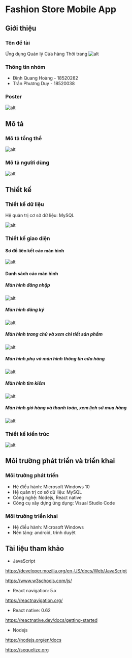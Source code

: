 # Fashion Store Mobile App
## Giới thiệu
  ### Tên đề tài
   Ứng dụng Quản lý Cửa hàng Thời trang
  ![alt](https://lh3.googleusercontent.com/DxXWpPmv-gMt2oeqTInicTpuJmhdGxoPobatwh34EEMJRJqnoC6Ej_i8JWug9EDTY2FXBTL6L7MmAQXvtBUq7r3CLw7iz-h3aFffQIjCssu92xhz7ZaVo1KcgUuOFoJjyUk54TI8E5rP3uh2benowEjJ8H3rf52kolKvDPDKolliEjdA8d_Edb6M814P7tSJ_wpsvQyjkxOatr6_sb_k74G53sSrAp4MVC2tVsRc87BzvV-YGurQb-viVZIjAiBEgN58MmM_we8_OHCRVdK8V8P5ldnlVWA7A5Nn28f6vMHLMWSiGUkIf2ChaAofa9WowVmicYs3N-Tr3wZWuepUfQiTGr3goX-NAermOX7at1WM-Njb17TrqNyLwNupOO0Cml4gWuueqlc5oEHXDFWtvymtrWn729k9dqDXpFTgdLinq2xp_hqEIX7WH14h58Cka8CeTs9H1LwmpMvY16wvzLPemHwkTZCcm0nK47pwXMajReMGwnLQlemFGQCxyqkcOZicYsZ2Xlhyow9dxd2DeECksrWJtJKxyuPY1Od8lgkzOIjouM-MJpL7iJ0RCAUP4qEEnaL8zrw3luE7F7MnxK3u8UXISeo34146UXWLNKSdXIs9P7NtJQTsl9vTJw7vOsfrj8OuZ37wRImN8rye1x-XDQErZ8RQJfkyGDZxuIXIihKBbHHd1M0cHjsiGw=w1870-h394-no?authuser=0)
  ### Thông tin nhóm
  * Đinh Quang Hoàng  - 18520282
  * Trần Phương Duy   - 18520038
  ### Poster
  ![alt](https://lh3.googleusercontent.com/lbmp5Ls5fnBg_wjMsJk0E-JSziWnvf4Jnue-TQ4CmmizZ1qxnxft0F3blGo1AHa17u0mW5EyaTrj6rsXvsAc-59wyR3RQSVW8GCFYge1rAhJ3YNlugPVScM9fO80ARD0JYFlvwLPcqtUNiDhRDuipAYYngdeHCZ6vrOc4N31oFHmGHPLsDrJFPVpdIDI0Oj0KqREiuat2JsUI7wYh4chAhjUHoIpToIYc6IPwUIAXkhRwGHuPs8iykpB4Zsx5uOkSNrAnkObKyoUKS3mPPP11byf4g6s9s3KhuEqeyUmlsLelv-6ROTCwf1_aKMVEWeOo4ZzyEPF68W6IJoBsBnQoYmYuzfPqod-YdKVmzonifun32wxHWfPzXuOt8pIjB4Xk_NK_lIzJKCX1VBoI40M7eE_yGQFZmJbabaCv-tncJtZZ1Jlkhkgkkb0DxlkBcwYWSU2Ty4lRAUbjlKQ3jfTKzYTjwfeHemIG_Yl_K_acecjo_JmEfKckp6T6hOfqTci_2Pi7QqX2GqNbfKnGWhsoAoNSpH7Fr8mKAXtmXF7RZk5BgjNvp26jHezfx5qM7iXw0T0_OA1EniarPXXa6PC6xkknT4stQHhFeppz-0Y7zhQe_O90VQtI27bH2fGFGVLftPlug-RgwYRTbLwcZNDsp6sFmtb7Qgnf0QyEPh6cbVuyAz73PbTWY7-WL4peg=w640-h904-no?authuser=0)
## Mô tả
  ### Mô tả tổng thể 
  ![alt](https://lh3.googleusercontent.com/67Cjjwyk85gVi6dNcsS7sC1MoDJD6NyQSSg_Y3gg5ZcoALgEZLyx-me5r_c2zVI3-Z5FxdSVgLB9mGk9c4Bm1l4wh2wjDdd7kuAerEgzGLqokrBBpJ0f7Tfj4Opi-XMAm6FlVUAYOLFC9i0ibZ6IGNI0lbsmYNa3kprbs59EoroAR9OVkR9iHKiGNQ84MPY4axZ0_qannKlNj4jJcE1PKxoWqbMPj41QdPWP7sjWWMoViJSM4rCrLcGoQzhODxKpJhvdC71jGFrwJ3Kis6-9t9KPpJmf5btBGrCNBLXdgvfGFQNn09xo_VesBPXfQKdxjFAP8u7wKhpdV6KnlOMAZRCvIggOM0c8trYj-1fIgqfolpx3j-97cYgBh5PJCKN5hkI6Ey46ybFOPfOzqLXvFgBsb-hDB0ysOdNLhqzENXylmB91fLqrATXA13osdBwWCdSeYXJemxpa3lpYyvX2ElJooWJbHpx1rW3tHgs8lFGNAIBaiRBFqeGFEF1VRVctY_6t5URx55L5BcZxF_2sLyv0NoAlssAOEk7i5kfkP1RYcjwKxIsBEuze7dQuvZdTBtrNKTzS8FIVhDQo1rwiuOcSV1L0idx8YYJ9Mwx2DheiRrT6JJ9KHzAPzCp2ikGGCwpUxV-52Y5PjmoPByDpjP42PPTqvWENeELKi-_ts81gqpQR7idlpjvby5lw0w=w884-h868-no?authuser=0)
  ### Mô tả người dùng
  ![alt](https://lh3.googleusercontent.com/djnXtmTofJydXZBV5Q2U17ff1ugImH27dLZS9871MkdlOcz_uBLvHfva8Zc8QNpVtThe30ne-UDZNid_8tfyqpSbI7O-ReYLSfQ_t2XnEfDBNFkgaqI8BFF9_DvbZ50-reAjMNKS_Vu0eARCsM9dwMBIL80maJxrXLx57bkpLgBVUg1dFUHPpg6dVoa1G387sT8I0ItQSF4K1gZ5UxisVftqZ-6GtUA1-bw486CXyktimzIOGkOEYzRQGLzP3QnkukCFG14AAPbN-zHKdvalF66jyJLFU9rxVOaNrV9HJGjHV-Yq4E7LcGfo_oenLE1LXEOypuilQwKjJPLPaLociNGUHaX5_KIkl_3sH0WSraOjK0lxlD3GJY39NUrpHCFQHFzjp38-xTVSIO2QNjmjex3BMx-zrcoCpe_tcIG_vKv6Nh0StwaHHHXSMMM4OHq1OqjWrKnPJmoYBvb0EmKSAY_JTH84NzipjDUHRT5yV243Gb0znRNnPa2JxX756PLklBqij0VvtBSUgyh9_sCriTlReWt-mU99teFVKHbfYd6KdPCK4ufa3dX2M_bGDQoviFent2K_wVB9FVFtsfQMtTXmmI6k83UoigGkKUyouQuL-V4CzpgMMCqU00fBDdM4qrOtcK8ddgTNzWEYNXofWl7C5joSYAjJyKwRxjke426SizuxyJgehzNR4AZndA=w840-h498-no?authuser=0)
## Thiết kế
  ### Thiết kế dữ liệu
   Hệ quản trị cơ sở dữ liệu: MySQL
   
   ![alt](https://lh3.googleusercontent.com/aVzepNypvzz--QozMFkACTZO6ATJ2EfZzxKuAIZfrUKJlAyq37YYZS0fUtSMX_PajcBpHaUH3IQchsa15m-GPEJdT5SN2BK1iVkXvDxFgm7jUdxVkqLXJ8aQTo8eh0-gE5cF6qQFv79cmUURbsX3ZfyHmU4EAGGxPHSliYAUoCMnl-TcPcjbh_0Fm-C6bq7NYtQ4-QogBQyqIAPbRc9DgwgV0bXkl33jhVEER7BJ24cMjJ-d9YIrbyEGAMDSydvISz0ahCOdbZM0AupJrgkcK_DPXA39_xZ73jHV_kIQ41mRMiKyxZE5oXZELkkBcUjvr_H-21fqyd5Dq_Mj77tIOZQ4FByfxNcUqZxVLAYSH3-GFq4EIscdyt_JejdeMBkRc03zLSpqC8-hak3bh6xOH11xNthQOY6smuHnzzU2Bdp50AdNO1EwfUNkpWRpA5nHqMe3cit5cypdZ8mFADRj7mex7GTsEdR-pcB05sVDTzib-Oaw3jtQhbtDXBvBJcMUiEhbkq_pSMY2q2ljZuctZVyGIW5rPwJpna_-7CvxBRlVgL077YtMo3dSxIwYmE6xMLiopjpC6GfQesw8vmsUExXAzCOtAVYr5ksCAQzCFNH_7rPyMNKGNJ_F39kBj6rRmQnCim2QaOOnM4VtFHg4X0r7GRlY2g1aX_oS_wOXyVCEQcvvwuhd3NZDELM15w=w730-h474-no?authuser=0)
  ### Thiết kế giao diện
   #### Sơ đồ liên kết các màn hình
  ![alt](https://lh3.googleusercontent.com/lFlfxenPrr4FgUCBXcWA86eGJOZAWXWuu_7SPsUVQN3zXYNiIqBeifRiwqF7CxAZIUWE1k9LOaqEAWdO-YfwA7trNGkcet1Q2ktybFbE-fM61xv2ZhubgObnIJ-fy_oYoBa-NDsVQV6lsddjFfB6rNOp1HU-URNmNwpE8N5fXaYLdD2obC5ElRoQaIgvaQsYAQWg0WM-ta6ac4tdD2BLiXqvWp3axt0h_HlbcHVIJNTIX1gMlVvNjl3WGevIs8rk-0AoSrDdpM01tqcHEoxxRZl5QqWIrncCxnDD2KvRNkBeYi3j7e-bUpnSC3YcchjzrYwwvXDAnpa114sYmhezyTRT90OqMPP3OnC-YJtVyBGI390trEVzESZambyr40FsXVesaIvp7pB0ZNGIgR-le0Woj5659SKYqie60n9xcOU2qbLlvPsK5e72oF-Q-HTZNC0FQn1d5E1dOD1d5XBXxmBFdmqR_lEtxwUxwg06B5mTWa5ujapqG4O6upLyMGpgvOIQVuzzeqA10fOqB06aQ56h4F6xMOiXBB3k-e-TWYaLrvxceJ7zyBK6OWFIMhJMoAz6UMhKWuMOJLfu6alZZnanfccdSc6jxEDLYexzSYvdGh1DUySv1jRGhCjVQcgRb-Zv6cHl_yXFvVYhaP_UICXeBR6ADlt2SXjwsoo_C6VcLLNA6N5VQxu-F3a5ng=w1145-h837-no?authuser=0)
   #### Danh sách các màn hình
   ##### Màn hình đăng nhập
 ![alt](https://lh3.googleusercontent.com/ghAzBwoaxBUv54_O0coijLflyCNrOSPKS1VBGAqBflvDXvDL0AugSxpe4RehPc75JbiOQjDoZ_XSct8FUnDeONuE4Z4mS3bgNM2CaXzq01iplUdxuTyikAwxGwYoHtEJZMLIepiLfMgy1e-yRheHlNS5-EzyCv5bSKK7HeIU5hnYG8mxI7bIjtCAdXWSxP7xwqSbuBMCGLXZ1FjVHsL1wvsUwvBiXC8_yyuUnb2sXyOEGeCJdt67ZrHNnSZK9zyxk6L09g2_1QNJYcZeZMLXvc9FugiJaQ8pDaPKfEra78CGIeaA5vxnZ5Az8sSpS8n3Vbld-ZqtLmOJY_8gKr0bg-IoSkRj9RovN_g42W1VrmKVKpckVHfmF4_8tgkjjOkPR4fKMm017NfJCxO3bHTWSp3z5Ex-qOiNTxXyDbYfXmgog7D1Hoe4LimtDSVwHWwUczigebXWjGO9RLVaEutWV0u7wvGT_YdoBPdoQFL6jZaq75NNHOtMd5g6nj3y381_9h81cQOrMvKAZqJlXkjq4y1LYbc8cDYfnh5NcFB8K2NnbMqVeI6iyCsOr-pyIGtO3cb5EqWBGMp_JLVfDBuY4VoFdcdXjBDdc0rjeIgYNL8U0YIi2-0Yy6SotgydOdbFLQtMlLdlBViwuMQwPvNrbRhPQHpAKcycpc2_ekDPFFsDWftQ9M_v1woA9NcfKg=w909-h696-no?authuser=0)
   ##### Màn hình đăng ký
  ![alt](https://lh3.googleusercontent.com/khHE0WZ6y2G61BlHBbzbZWGN9uI_0ktM3IJHbEOU1IXMlP_gG_HivJc_S14MQDCERJG1Rjau2ngnRSsCiv-j2H1y4-O2ZBLl4T2yG6I8Dz6txPO_i3UcvzywYJ_8xEEvo_WCYz-_fQGOg8_2s-YmFWlkJqbM59pxeaYaMqK9Bi1RvLt1HEqSNyFcFOu7QMm1tm2eF1VlPR1qsM8Xoc9lgkqufnlDqzGKFNawOLNvUFKRWFWK0Nqj4C0kVhwBvC9efrQh54XLPZ6i5ie-mv4ZQCMiZCZn1To0ZBtRsUaRki53pedLrbt77X9G68N6SN2USXTQinJ7czhEpFUkvbf7947m24KblfxaxS036kQEzf-BIp84uk13Hf_6J6ALhD0h9C-mP41HUjgDmpmoIz9jdzu8bv-Zm6Hmb37lwfPmWCr3mZo8cTcMIPjkN5n4m9h0Ul906541t7cf1u1YbtUTwR1lMGkSwrJ22oVp-nq_1DpAh114g6PxwlMkGHjnFZTTm9rIZd83mxN7aWhQYX1D7Hf4hm56y-j_QzYj-s0EN9BklpKiGwI_7kDpncT1ZyZqeh0QoqjRqCaAB9kzHFbAK_iBSOUvHz52OVCt5yZhGoBqLjNkk66JuWIYlLlBDAGLxMLitBSvA_WNyVCxXBFrQjYugSMjXalbiYG7ogqnPVW13SoVOpH6N9JxMNaGkw=w887-h690-no?authuser=0)
   ##### Màn hình trang chủ và xem chi tiết sản phẩm
  ![alt](https://lh3.googleusercontent.com/EraeMqR54HfuB5TipfdrKMeC4ir1VMBUbgr5Fg5xtKT2-17d_7V5eEsY7kZwfiVwLzGDtHBi8SDUrfcUKlVQt9zMprYOBitdNIcHJCaOAua4jU0ZInIXLoSTm2tOtHQIFXkKHSJETPM_KVBCIKnNTOBRwu02HYuQgytJl8tnmeCy1nG26vqp0EfMdM7XYleuR3sayrpB8fxpyx9i2PNsC7TrECJboW11s4QggbzOaRjGHCeS6CyZ9VKzkP3jgBxwM_qE92_JNxO6EO485bJavcZioOtYMjEr1xlxZQd1jyRSPJFPSAWal5fooJbyDHnGKRRLfWKxP1Uphgwhw_6vc0P4_C38r6kY0qAv0DP2V8nVZeROFYj4RZeqaKEYjHJOMmnQc5YJaGduCDHYpXVY_E7c9GQsh1XFf16OD2lx1-FRTXAVSvMUKLCoojbMR19F4wlTzEsEnXEUf_QJEu0ES_0l2Si_1th8XYS14Q-itQ_Ol5oec2bOEtfbm2xNTBCVu-qxcYtxg2WQ5H4JiBF0Oxb-MWFRUgSChoCk2SznhezY7S1fMBGvA_7dIXHSuec7j7hY57adgRfSTvOWEdvIxROmi6Z1Zhm0kq0jrkicomv2BuKtknEvA3_MAuqnJPUuec0qJZA6YMFUbm9ELR88ifeZdaOPUjmtatqtCqbg_z37OsK-fYCz0d8jB6f00g=w462-h390-no?authuser=0)
   ##### Màn hình phụ và màn hình thông tin cửa hàng
  ![alt](https://lh3.googleusercontent.com/JDoYPR-cnmefTJDghTImf45T4il7fMrlhI4HUKZ38JOQ-IvvAdi6m3EnqMxAf3Kek8h5ZhCNw023Z6wIovuPuYIMYB36Q7QFJmxd8xpphtNjgL116OEd5mdaZwLVyCl5Tvko8_iVuRT2YBYrBqDDhS3pLZWKRLkDhBOk0yaHTADGPSvRXVwKPxLz_kUWzMVg0hTrfNAIi3EtZtLqxGc-TkD4v71rdlWQwRUVYT6Av9czybMvauMSIYFfLt_36La4_TIXhkhjN625qBbjWA6JM_UY9GdcDqbl9OqyPT9zOy9QF0GgUL8_WCD89mKRx-oMdYG4OzrMbUNOPBydiIMXZ5RSEnQsh8AFBdRJmwVxFNr8AJJWrpgO1VhjI1rw3ekP9MmjhgbRb2G8yv7UalPDmI38cbBTZBGHT5NePvRwhSzz9-GSICWOVW-ylnpYNruARhz5ktsbmb801jasexZXR2uRPX1yeaeCLtprCqys4Lockk40HV0s1ylobXV2s5geYh698J9X1cEQFAtbRzqVV73I91WSk8SmBnHCxr9knUDSaroVtx-MP6p0BzMzbO_Z5-teAAkbE7rIOgX0MhNMIkxocDTJOJEld8n4psFKYPXi9GiHdbu0iEMJmGNHE1p7LAKf9FTAOHdp7F3OIfMTqbY44PwsYWR_lqd3b_mjnkPTmyv5wnvBFgwowJLjew=w460-h351-no?authuser=0)
   ##### Màn hình tìm kiếm 
  ![alt](https://lh3.googleusercontent.com/n0Ms5hD8vCDAW96CM3x1awXVD-2V4tT0nScE4bwBysS9iKduygIlmVmW088mFuZd5ASCVBg8yPcC6ikWe4kvLlEoJfBdhh7Vv-Z4ljGSbxphinbXxDuN1btqRJVb-_bcnVnYWmBFUePDcVfw-UXp6BTx64NcQKEpO9zt4MW9i77yorBMFVko5rShyh6Cu2UOysXSlD4qQRjIHf1HY6kAhNGN_TwHbOKeX48OA4g_1suMDRptSjSCb7CCp2jeXygom7gpy9qM8sl5MVQoZpykqzQb4Cc0BPeUIIkA2ZgliOHTOvosnmtRW3qCJOJycS70M55od7oFFmYrOm9wr40-QbAptvDE2VCgjmB8uTjQxxsJmVNc3sZjnY1iOXWEJPbuCNVvOqwd-mktHNOmKlAx5wnS1BtJ83VBtx9caCzqbKCBzRGUIT3MfSl4bC5VUpdanBd3NgzHzNYUrNm_LLcW5WQg5SzRwBqqm6HWY7wCE9XAx6b8IyXvQWmsNwoLrtpG2TonEgBhHKtbxR922BYDi2Ydvs4ydj-Jz5Td9lUadBWLN2ESAc1V-qVRC9fnAUgOslZ2iXQT04feT4FX91zGsIVHKGrZqpa3kOsPUBik60H_dxKP8HKb8DtcwLE407GKIBCXR0w1T20OLeYTv1HhaNYQhw9F3lffOLBm8sPCDdGNff2Rwi9iEksbmR9ADw=w509-h838-no?authuser=0)
   ##### Màn hình giỏ hàng và thanh toán, xem lịch sử mua hàng
  ![alt](https://lh3.googleusercontent.com/LJyWWCuzzG6Vu22aXIRNWKXwtQEiEe-as6GrAJ8CHo8RlVQs5jjTQ8tQoZvHsBO3lOG0m0csya4XG27L4ZNyk02fuIsFlxJ6C-HlWu51k6yCj2-xGz_6nsFT2gEyJ4vwzQHXpmmTlIF--7XkYwwZGCOuTxuTzU3xEuZkZLRS-AGWNOG44AslEI63Yc_QDmOuMEUJqOIEc1IcMnUI3KCT4DIII1F0S7X7ufW7kr4iEB8lzOns2ln497P_syQk-U2wwyXGcrtPpWeTKdDPAhFZViSCxNCkGCmUywLlALfo1mW3cuUmiuSmc2grvVnYIyAsIlh_fvtkzsIlCBado4y4p81OHRYEvBnoEnAHjGbYimLSkIhqo9_CjT01QCnMlGj3dzzA3eeXH6USVh2u5uJgqPpCWERR_Won67Uvv4pHRhykUrlJanccDOIusvwiUqxeWc8BBDaDaMA4jeUOnwaisK7j3PLZoct-l8ZS5qpZtZTby6oGwPPUuBr5n-jX9mOGMAgJg5Sq-FFh0GtPjlTtTiEd4FHle_54k-s_1jyZK44AQUNjlhrsmGJGuKMRA2awLk1dDnexqO5zDxbw1glavPW0mI5LucwSEYPTzyiI8Y2IC6pF_Vte-ARoxMzPjv5QZeahJ7nU1Pev0w8a7PnnBI0KBCI-TL32fW-qrc-xKB5aNPP51kwf4toKyTocNQ=w479-h366-no?authuser=0)
  ### Thiết kế kiến trúc
  ![alt](https://lh3.googleusercontent.com/HTVEXrR5eu0YW47P3K-_h6q3Q80tp74nN2EivA356r5egVVLwz-TxhRlJN1uIbzPdaI8yw8-gdsidp3vurGlI045zLpU273ZCUKhJWSDbV_9dRjqxJGM3XCo1-bWe09kKF0iHCSugbTx7UOAbxbHfrdum9eqmrGxUY4-qmiNaBNawUUk9zf73FdKq7Hy0yzkdc9HKataagOCEHQpVB9EGrPNxBhfuPDZBl-hiSFehlyXPQaL9h-Mly2iufloN4TUyikSD9uB0_Jg5yHsk4dXhulwnUg6sIpbDbv6XTUFYqneH0O1pVWx09Yy0GAJ7YIaapzBQvwqbVzbG1iqpkzQbeOvL-by9Arj_2PNQjBdJ3tsraH9mbSsUdXbPgFhgilq2DoIzdr5gqEUgvvHz5UIMT_Dsa6LqJ98ugSvB8gwxg3L1k-HK30jqLE4yliWQPBGTbhYcx95BjHQSgKRVwLYeyehNRZI8wgMaKXm4Vvw6Tyqma7NeRjaZQjbKkkD9xfm3zLFIUg-HKaj1vYB9j1o3qhsKlHCwrcrNLc7nDwzNp9NReEoDJUjvMdeOpXUu7I3rNgrYXiLbbXMPRjJPK7wnYUh59jzZbjlXZIgfy-GcdW5_aAJJNS5WUx102s4hw59YT-GjodAh_1or3K_JwzfoxMp8MzFd1uBM3vnW0c1KbaUIZSTi_EnMznMK-bewA=w759-h327-no?authuser=0)
## Môi trường phát triển và triển khai
  ### Môi trường phát triển
   * Hệ điều hành: Microsoft Windows 10
   * Hệ quản trị cơ sở dữ liệu: MySQL
   * Công nghệ: Nodejs, React native
   * Công cụ xây dựng ứng dụng: Visual Studio Code
  ### Môi trường triển khai
   * Hệ điều hành: Microsoft Windows 
   * Nền tảng: android, trình duyệt
## Tài liệu tham khảo
  * JavaScript
  
  https://developer.mozilla.org/en-US/docs/Web/JavaScript
  
  https://www.w3schools.com/js/ 
  * React navigation: 5.x 
  
  https://reactnavigation.org/
  * React native: 0.62 
  
  https://reactnative.dev/docs/getting-started
  * Nodejs
  
  https://nodejs.org/en/docs
  
  https://sequelize.org

